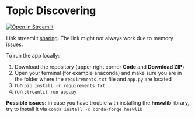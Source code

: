 # Topic Discovering

[![Open in Streamlit](https://static.streamlit.io/badges/streamlit_badge_black_white.svg)](https://share.streamlit.io/piinghel/topicmodelling/main/app.py)

Link streamlit [sharing](https://share.streamlit.io/piinghel/topicmodelling/main/app.py).
The link might not always work due to memory issues.

To run the app locally:
 
 1) Download the repository (upper right corner **Code** and **Download ZIP**)
 2) Open your terminal (for example anaconda) and make sure you are in the folder where the `requirements.txt` file and `app.py` are located
 3) run `pip install -r requirements.txt`
 4) run `streamlit run app.py`

 **Possible issues:** in case you have trouble with installing the **hnswlib** library, 
 try to install it via `conda install -c conda-forge hnswlib`
